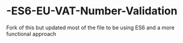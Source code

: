 # -ES6-EU-VAT-Number-Validation

Fork of this but updated most of the file to be using ES6 and a more functional approach
